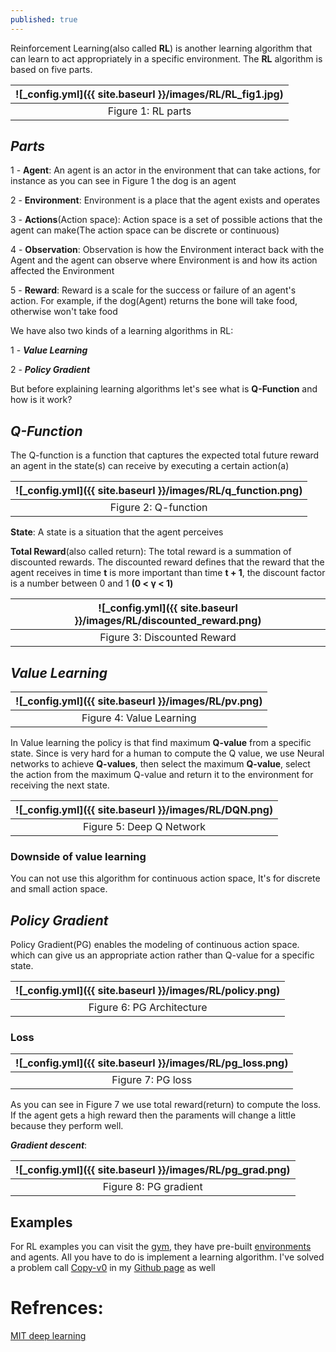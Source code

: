 ```yaml
---
published: true
---
```

Reinforcement Learning(also called **RL**) is another learning algorithm that can learn to act appropriately in a specific environment. The **RL** algorithm is based on five parts.

|![_config.yml]({{ site.baseurl }}/images/RL/RL_fig1.jpg)|
|:--:| 
| Figure 1: RL parts|


## _Parts_

1 - **Agent**: An agent is an actor in the environment that can take actions, for instance as you can see in Figure 1 the dog is an agent

2 - **Environment**: Environment is a place that the agent exists and operates

3 - **Actions**(Action space): Action space is a set of possible actions that the agent can make(The action space can be discrete or continuous)

4 - **Observation**: Observation is how the Environment interact back with the Agent and the agent can observe where Environment is and how its action affected the Environment

5 - **Reward**: Reward is a scale for the success or failure of an agent's action. For example, if the dog(Agent) returns the bone will take food,  otherwise won't take food

We have also two kinds of a learning algorithms in RL:

1 - _**Value Learning**_

2 - _**Policy Gradient**_

But before explaining learning algorithms let's see what is **Q-Function** and how is it work?

## _Q-Function_

The Q-function is a function that captures the expected total future reward an agent in the state(s) can receive by executing a certain action(a)

|![_config.yml]({{ site.baseurl }}/images/RL/q_function.png)|
|:--:| 
| Figure 2: Q-function|

**State**: A state is a situation that the agent perceives

**Total Reward**(also called return): The total reward is a summation of discounted rewards. The discounted reward defines that the reward that the agent receives in time **t** is more important than time **t + 1**, the discount factor is a number between 0 and 1 **(0 < γ < 1)**

|![_config.yml]({{ site.baseurl }}/images/RL/discounted_reward.png)|
|:--:| 
| Figure 3: Discounted Reward|


## _Value Learning_

|![_config.yml]({{ site.baseurl }}/images/RL/pv.png)|
|:--:| 
| Figure 4: Value Learning|


In Value learning the policy is that find maximum **Q-value** from a specific state. Since is very hard for a human to compute the Q value,  we use Neural networks to achieve 
**Q-values**, then select the maximum **Q-value**, select the action from the maximum Q-value and return it to the environment for receiving the next state.

|![_config.yml]({{ site.baseurl }}/images/RL/DQN.png)|
|:--:| 
| Figure 5: Deep Q Network|

### Downside of value learning

You can not use this algorithm for continuous action space, It's for discrete and small action space. 

## _Policy Gradient_

Policy Gradient(PG) enables the modeling of continuous action space. which can give us an appropriate action rather than Q-value for a specific state.

|![_config.yml]({{ site.baseurl }}/images/RL/policy.png)|
|:--:| 
| Figure 6: PG Architecture|

### Loss

|![_config.yml]({{ site.baseurl }}/images/RL/pg_loss.png)|
|:--:| 
| Figure 7: PG loss|

As you can see in Figure 7 we use total reward(return) to compute the loss. If the agent gets a high reward then the paraments will change a little because they perform well.

_**Gradient descent**_:

|![_config.yml]({{ site.baseurl }}/images/RL/pg_grad.png)|
|:--:| 
| Figure 8: PG gradient|


## Examples

For RL examples you can visit the [gym](https://gym.openai.com/), they have pre-built [environments](https://gym.openai.com/envs/) and agents. All you have to do is implement a learning algorithm. I've solved a problem call [Copy-v0](https://gym.openai.com/envs/Copy-v0/) in my [Github page](https://github.com/manishemirani/Copy-v0) as well


# Refrences:
[MIT deep learning](http://introtodeeplearning.com/)